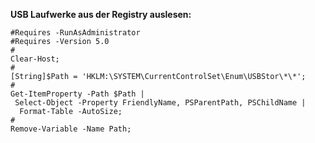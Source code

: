 **USB Laufwerke aus der Registry auslesen:**

```
#Requires -RunAsAdministrator
#Requires -Version 5.0
#
Clear-Host;
#
[String]$Path = 'HKLM:\SYSTEM\CurrentControlSet\Enum\USBStor\*\*';
#
Get-ItemProperty -Path $Path |
 Select-Object -Property FriendlyName, PSParentPath, PSChildName |
  Format-Table -AutoSize;
#
Remove-Variable -Name Path;
```